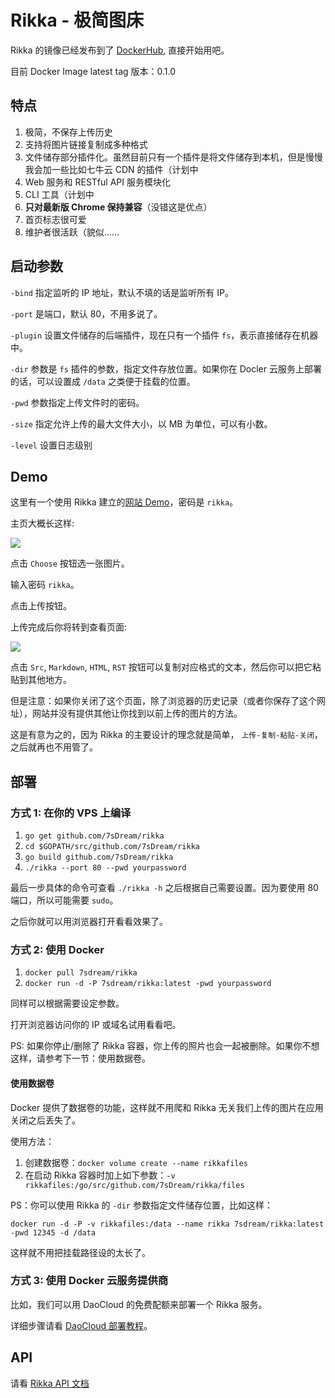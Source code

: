 # Rikka - 极简图床

Rikka 的镜像已经发布到了 [DockerHub](https://hub.docker.com/r/7sdream/rikka/), 直接开始用吧。

目前 Docker Image latest tag 版本：0.1.0

## 特点

1. 极简，不保存上传历史
2. 支持将图片链接复制成多种格式
3. 文件储存部分插件化。虽然目前只有一个插件是将文件储存到本机，但是慢慢我会加一些比如七牛云 CDN 的插件（计划中
4. Web 服务和 RESTful API 服务模块化 
5. CLI 工具（计划中
6. **只对最新版 Chrome 保持兼容**（没错这是优点）
7. 首页标志很可爱
8. 维护者很活跃（貌似……

## 启动参数

`-bind` 指定监听的 IP 地址，默认不填的话是监听所有 IP。

`-port` 是端口，默认 80，不用多说了。

`-plugin` 设置文件储存的后端插件，现在只有一个插件 `fs`，表示直接储存在机器中。

`-dir` 参数是 `fs` 插件的参数，指定文件存放位置。如果你在 Docler 云服务上部署的话，可以设置成 `/data` 之类便于挂载的位置。

`-pwd` 参数指定上传文件时的密码。

`-size` 指定允许上传的最大文件大小，以 MB 为单位，可以有小数。

`-level` 设置日志级别

## Demo

这里有一个使用 Rikka 建立的[网站 Demo](http://7sdream-rikka-demo.daoapp.io/)，密码是 `rikka`。

主页大概长这样:

![](http://7sdream-rikka-demo.daoapp.io/files/2016-09-02-544100677)

点击 `Choose` 按钮选一张图片。

输入密码 `rikka`。

点击上传按钮。

上传完成后你将转到查看页面:

![](http://7sdream-rikka-demo.daoapp.io/files/2016-09-02-734641087)

点击 `Src`, `Markdown`, `HTML`, `RST` 按钮可以复制对应格式的文本，然后你可以把它粘贴到其他地方。

但是注意：如果你关闭了这个页面，除了浏览器的历史记录（或者你保存了这个网址），网站并没有提供其他让你找到以前上传的图片的方法。

这是有意为之的，因为 Rikka 的主要设计的理念就是简单， `上传-复制-粘贴-关闭`，之后就再也不用管了。

## 部署

### 方式 1: 在你的 VPS 上编译

1. `go get github.com/7sDream/rikka`
2. `cd $GOPATH/src/github.com/7sDream/rikka`
3. `go build github.com/7sDream/rikka`
4. `./rikka --port 80 --pwd yourpassword`

最后一步具体的命令可查看 `./rikka -h` 之后根据自己需要设置。因为要使用 80 端口，所以可能需要 `sudo`。

之后你就可以用浏览器打开看看效果了。

### 方式 2: 使用 Docker

1. `docker pull 7sdream/rikka`
2. `docker run -d -P 7sdream/rikka:latest -pwd yourpassword`

同样可以根据需要设定参数。

打开浏览器访问你的 IP 或域名试用看看吧。

PS: 如果你停止/删除了 Rikka 容器，你上传的照片也会一起被删除。如果你不想这样，请参考下一节：使用数据卷。

#### 使用数据卷

Docker 提供了数据卷的功能，这样就不用爬和 Rikka 无关我们上传的图片在应用关闭之后丢失了。

使用方法：

1. 创建数据卷：`docker volume create --name rikkafiles`
2. 在启动 Rikka 容器时加上如下参数：`-v rikkafiles:/go/src/github.com/7sDream/rikka/files`

PS：你可以使用 Rikka 的 `-dir` 参数指定文件储存位置，比如这样：

`docker run -d -P -v rikkafiles:/data --name rikka 7sdream/rikka:latest -pwd 12345 -d /data`

这样就不用把挂载路径设的太长了。

### 方式 3: 使用 Docker 云服务提供商

比如，我们可以用 DaoCloud 的免费配额来部署一个 Rikka 服务。

详细步骤请看 [DaoCloud 部署教程](https://github.com/7sDream/rikka/wiki/%E5%9C%A8-DaoCloud-%E4%B8%8A%E5%85%8D%E8%B4%B9%E9%83%A8%E7%BD%B2-Rikka)。

## API

请看 [Rikka API 文档](https://github.com/7sDream/rikka/blob/master/API.md)

